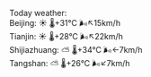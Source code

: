Today weather:  
Beijing: ☀️   🌡️+31°C 🌬️↖15km/h  
Tianjin: ☀️   🌡️+28°C 🌬️↖22km/h  
Shijiazhuang: ⛅️  🌡️+34°C 🌬️←7km/h  
Tangshan: ⛅️  🌡️+26°C 🌬️↙7km/h  
